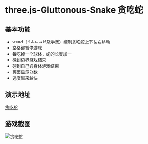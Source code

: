 # three.js-Gluttonous-Snake 贪吃蛇


## 基本功能
- wsad（↑↓←→以及手势）控制贪吃蛇上下左右移动
- 空格键暂停游戏
- 每吃掉一个球体，蛇的长度加一
- 碰到边界游戏结束
- 碰到自己的身体游戏结束
- 页面显示分数
- 速度越来越快

## 演示地址
[贪吃蛇](https://github.com/scqilin/three.js-Gluttonous-Snake.html)

## 游戏截图

![贪吃蛇](https://github.com/scqilin/Gluttonous-Snake.jpg)